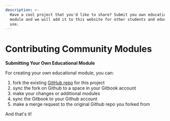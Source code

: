 ```yaml
---
description: >-
  Have a cool project that you'd like to share? Submit you own educational
  module and we will add it to this website for other students and educators to
  use.
---
```


# Contributing Community Modules

**Submitting Your Own Educational Module**

For creating your own educational module, you can:

1. fork the existing [GitHub repo](https://github.com/AetherWang/CHI-Edge) for this project
2. sync the fork on Github to a space in your Gitbook account
3. make your changes or additional modules
4. sync the Gitbook to your Github account
5. make a merge request to the original Github repo you forked from

And that's it!&#x20;
